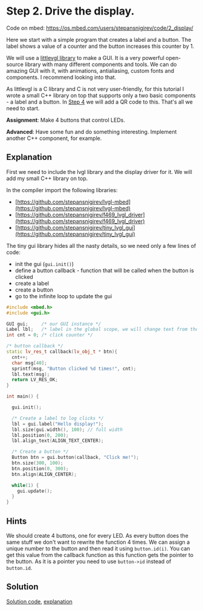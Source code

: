 # Step 2. Drive the display.

Code on mbed: https://os.mbed.com/users/stepansnigirev/code/2_display/

Here we start with a simple program that creates a label and a button. The label shows a value of a counter and the button increases this counter by 1.

We will use a [littlevgl library](https://littlevgl.com/) to make a GUI. It is a very powerful open-source library with many different components and tools. We can do amazing GUI with it, with animations, antialiasing, custom fonts and components. I recommend looking into that.

As littlevgl is a C library and C is not very user-friendly, for this tutorial I wrote a small C++ library on top that supports only a two basic components - a label and a button. In [Step 4](../4_qrcode/README.md) we will add a QR code to this. That's all we need to start.

**Assignment**: Make 4 buttons that control LEDs.

**Advanced**: Have some fun and do something interesting. Implement another C++ component, for example.

## Explanation

First we need to include the lvgl library and the display driver for it. We will add my small C++ library on top.

In the compiler import the following libraries:

- [https://github.com/stepansnigirev/lvgl-mbed](https://github.com/stepansnigirev/lvgl-mbed)
- [https://github.com/stepansnigirev/f469_lvgl_driver](https://github.com/stepansnigirev/f469_lvgl_driver)
- [https://github.com/stepansnigirev/tiny_lvgl_gui](https://github.com/stepansnigirev/tiny_lvgl_gui)

The tiny gui library hides all the nasty details, so we need only a few lines of code:

- init the gui (`gui.init()`)
- define a button callback - function that will be called when the button is clicked
- create a label
- create a button
- go to the infinite loop to update the gui

```cpp
#include <mbed.h>
#include <gui.h>

GUI gui;     /* our GUI instance */
Label lbl;   /* label in the global scope, we will change text from the button callback */
int cnt = 0; /* click counter */

/* button callback */
static lv_res_t callback(lv_obj_t * btn){
  cnt++;
  char msg[40];
  sprintf(msg, "Button clicked %d times!", cnt);
  lbl.text(msg);
  return LV_RES_OK;
}

int main() {

  gui.init();

  /* Create a label to log clicks */
  lbl = gui.label("Hello display!");
  lbl.size(gui.width(), 100); // full width
  lbl.position(0, 200);
  lbl.align_text(ALIGN_TEXT_CENTER);

  /* Create a button */
  Button btn = gui.button(callback, "Click me!");
  btn.size(300, 100);
  btn.position(0, 300);
  btn.align(ALIGN_CENTER);

  while(1) {
    gui.update();
  }
}
```

## Hints

We should create 4 buttons, one for every LED. As every button does the same stuff we don't want to rewrite the function 4 times. We can assign a unique number to the button and then read it using `button.id(i)`. You can get this value from the callback function as this function gets the pointer to the button. As it is a pointer you need to use `button->id` instead of `button.id`.

## Solution

[Solution code](https://os.mbed.com/users/stepansnigirev/code/2_display_solved/), [explanation](./solved.md)
